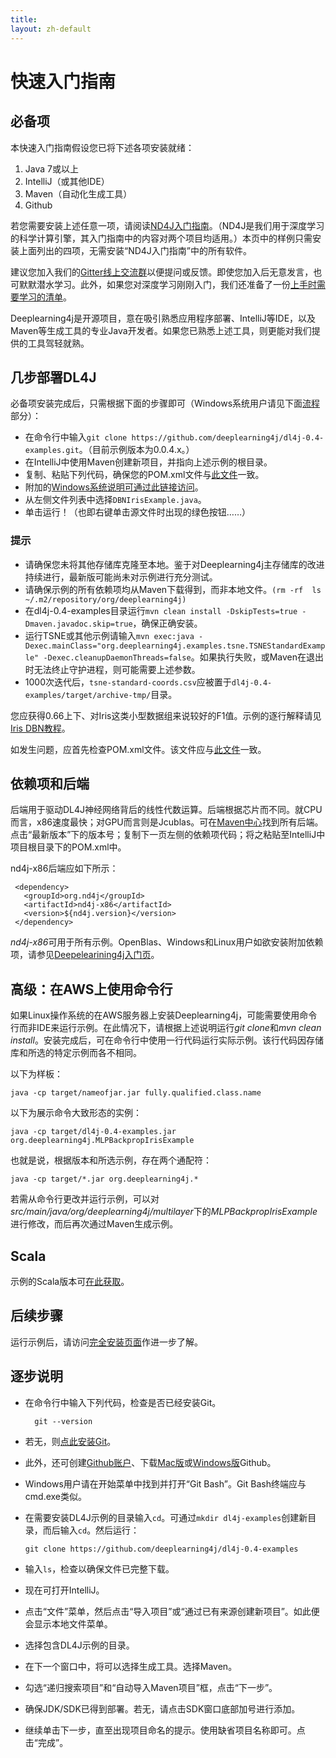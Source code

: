 ```yaml
---
title:
layout: zh-default
---
```


快速入门指南
=========================================

## 必备项

本快速入门指南假设您已将下述各项安装就绪：

1. Java 7或以上
2. IntelliJ（或其他IDE）
3. Maven（自动化生成工具）
4. Github

若您需要安装上述任意一项，请阅读[ND4J入门指南](http://nd4j.org/zh-getstarted.html)。（ND4J是我们用于深度学习的科学计算引擎，其入门指南中的内容对两个项目均适用。）本页中的样例只需安装上面列出的四项，无需安装“ND4J入门指南”中的所有软件。

建议您加入我们的[Gitter线上交流群](https://gitter.im/deeplearning4j/deeplearning4j)以便提问或反馈。即使您加入后无意发言，也可默默潜水学习。此外，如果您对深度学习刚刚入门，我们还准备了一份[上手时需要学习的清单](../deeplearningforbeginners.html)。

Deeplearning4j是开源项目，意在吸引熟悉应用程序部署、IntelliJ等IDE，以及Maven等生成工具的专业Java开发者。如果您已熟悉上述工具，则更能对我们提供的工具驾轻就熟。

## 几步部署DL4J

必备项安装完成后，只需根据下面的步骤即可（Windows系统用户请见下面[流程](#walk)部分）：

* 在命令行中输入`git clone https://github.com/deeplearning4j/dl4j-0.4-examples.git`。（目前示例版本为0.0.4.x。）
* 在IntelliJ中使用Maven创建新项目，并指向上述示例的根目录。
* 复制、粘贴下列代码，确保您的POM.xml文件与[此文件](https://github.com/deeplearning4j/dl4j-0.4-examples/blob/master/pom.xml)一致。
* 附加的[Windows系统说明可通过此链接访问](../zh-gettingstarted.html#windows)。
* 从左侧文件列表中选择`DBNIrisExample.java`。
* 单击运行！（也即右键单击源文件时出现的绿色按钮……）

### 提示

* 请确保您未将其他存储库克隆至本地。鉴于对Deeplearning4j主存储库的改进持续进行，最新版可能尚未对示例进行充分测试。
* 请确保示例的所有依赖项均从Maven下载得到，而非本地文件。`(rm -rf  ls ~/.m2/repository/org/deeplearning4j)`
* 在dl4j-0.4-examples目录运行`mvn clean install -DskipTests=true -Dmaven.javadoc.skip=true`，确保正确安装。
* 运行TSNE或其他示例请输入`mvn exec:java -Dexec.mainClass="org.deeplearning4j.examples.tsne.TSNEStandardExample" -Dexec.cleanupDaemonThreads=false`。如果执行失败，或Maven在退出时无法终止守护进程，则可能需要上述参数。
* 1000次迭代后，`tsne-standard-coords.csv`应被置于`dl4j-0.4-examples/target/archive-tmp/`目录。

您应获得0.66上下、对Iris这类小型数据组来说较好的F1值。示例的逐行解释请见[Iris DBN教程](../iris-flower-dataset-tutorial.html)。

如发生问题，应首先检查POM.xml文件。该文件应与[此文件](https://github.com/deeplearning4j/dl4j-0.4-examples/blob/master/pom.xml)一致。

## 依赖项和后端

后端用于驱动DL4J神经网络背后的线性代数运算。后端根据芯片而不同。就CPU而言，x86速度最快；对GPU而言则是Jcublas。可在[Maven中心](https://search.maven.org)找到所有后端。点击“最新版本”下的版本号；复制下一页左侧的依赖项代码；将之粘贴至IntelliJ中项目根目录下的POM.xml中。

nd4j-x86后端应如下所示：

     <dependency>
       <groupId>org.nd4j</groupId>
       <artifactId>nd4j-x86</artifactId>
       <version>${nd4j.version}</version>
     </dependency>

*nd4j-x86*可用于所有示例。OpenBlas、Windows和Linux用户如欲安装附加依赖项，请参见[Deepelearining4j入门页](../zh-gettingstarted.html#open)。

## 高级：在AWS上使用命令行

如果Linux操作系统的在AWS服务器上安装Deeplearning4j，可能需要使用命令行而非IDE来运行示例。在此情况下，请根据上述说明运行*git clone*和*mvn clean install*。安装完成后，可在命令行中使用一行代码运行实际示例。该行代码因存储库和所选的特定示例而各不相同。

以下为样板：

    java -cp target/nameofjar.jar fully.qualified.class.name

以下为展示命令大致形态的实例：

    java -cp target/dl4j-0.4-examples.jar org.deeplearning4j.MLPBackpropIrisExample

也就是说，根据版本和所选示例，存在两个通配符：

    java -cp target/*.jar org.deeplearning4j.*

若需从命令行更改并运行示例，可以对*src/main/java/org/deeplearning4j/multilayer*下的*MLPBackpropIrisExample*进行修改，而后再次通过Maven生成示例。

## Scala

示例的Scala版本可[在此获取](https://github.com/kogecoo/dl4j-0.4-examples-scala)。

## 后续步骤

运行示例后，请访问[完全安装页面](../gettingstarted.html)作进一步了解。

## <a name="walk">逐步说明</a>

* 在命令行中输入下列代码，检查是否已经安装Git。

		git --version

* 若无，则[点此安装Git](https://git-scm.herokuapp.com/book/en/v2/Getting-Started-Installing-Git)。
* 此外，还可创建[Github账户](https://github.com/join)、下载[Mac版](https://mac.github.com/)或[Windows版](https://windows.github.com/)Github。
* Windows用户请在开始菜单中找到并打开“Git Bash”。Git Bash终端应与cmd.exe类似。
* 在需要安装DL4J示例的目录输入`cd`。可通过`mkdir dl4j-examples`创建新目录，而后输入`cd`。然后运行：

    `git clone https://github.com/deeplearning4j/dl4j-0.4-examples`
* 输入`ls`，检查以确保文件已完整下载。
* 现在可打开IntelliJ。
* 点击“文件”菜单，然后点击“导入项目”或“通过已有来源创建新项目”。如此便会显示本地文件菜单。
* 选择包含DL4J示例的目录。
* 在下一个窗口中，将可以选择生成工具。选择Maven。
* 勾选“递归搜索项目”和“自动导入Maven项目”框，点击“下一步”。
* 确保JDK/SDK已得到部署。若无，请点击SDK窗口底部加号进行添加。
* 继续单击下一步，直至出现项目命名的提示。使用缺省项目名称即可。点击“完成”。
